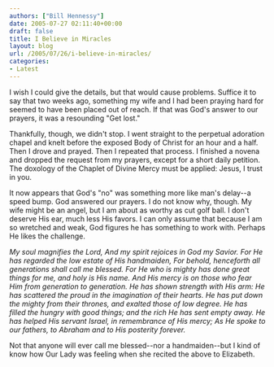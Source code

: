 ```yaml
---
authors: ["Bill Hennessy"]
date: 2005-07-27 02:11:40+00:00
draft: false
title: I Believe in Miracles
layout: blog
url: /2005/07/26/i-believe-in-miracles/
categories:
- Latest
---
```


I wish I could give the details, but that would cause problems.  Suffice it to say that two weeks ago, something my wife and I had been praying hard for seemed to have been placed out of reach.  If that was God's answer to our prayers, it was a resounding "Get lost."

Thankfully, though, we didn't stop.  I went straight to the perpetual adoration chapel and knelt before the exposed Body of Christ for an hour and a half.  Then I drove and prayed.  Then I repeated that process.  I finished a novena and dropped the request from my prayers, except for a short daily petition.  The doxology of the Chaplet of Divine Mercy must be applied:  Jesus, I trust  in you.

It now appears that God's "no" was something more like man's delay--a speed bump.  God answered our prayers.  I do not know why, though.  My wife might be an angel, but I am about as worthy as cut golf ball.  I don't deserve His ear, much less His favors.   I can only assume that because I am so wretched and weak, God figures he has something to work with.  Perhaps He likes the challenge.

_My soul magnifies the Lord,
And my spirit rejoices in God my Savior.
For He has regarded the low estate of His handmaiden,
For behold, henceforth all generations shall call me blessed.
For He who is mighty has done great things for me, and holy is His name. And His mercy is on those who fear Him from generation to generation.
He has shown strength with His arm:
He has scattered the proud in the imagination of their hearts.
He has put down the mighty from their thrones,
and exalted those of low degree.
He has filled the hungry with good things;
and the rich He has sent empty away.
He has helped His servant Israel, in remembrance of His mercy;
As He spoke to our fathers, to Abraham and to His posterity forever._

Not that anyone will ever call me blessed--nor a handmaiden--but I kind of know how Our Lady was feeling when she recited the above to Elizabeth.


